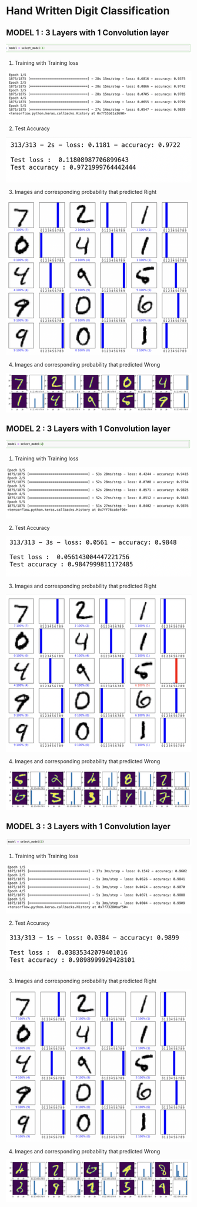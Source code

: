 # Hand Written Digit Classification
## MODEL 1 : 3 Layers with 1 Convolution layer

![select_model1](./img/select_model1.png)

1. Training with Training loss

![model1_training](./img/model1_training.png)

2. Test Accuracy

![model1_performance](./img/model1_performance.png)

3. Images and corresponding probability that predicted Right

![model1_result](./img/model1_result.png)

4. Images and corresponding probability that predicted Wrong

![model1_failure](./img/model1_failure.png)


## MODEL 2 : 3 Layers with 1 Convolution layer

![select_model2](./img/select_model2.png)

1. Training with Training loss

![model2_training](./img/model2_training.png)

2. Test Accuracy

![model2_performance](./img/model2_performance.png)

3. Images and corresponding probability that predicted Right

![model2_result](./img/model2_result.png)

4. Images and corresponding probability that predicted Wrong

![model2_failure](./img/model2_failure.png)

## MODEL 3 : 3 Layers with 1 Convolution layer

![select_model3](./img/select_model3.png)

1. Training with Training loss

![model3_training](./img/model3_training.png)

2. Test Accuracy

![model3_performance](./img/model3_performance.png)

3. Images and corresponding probability that predicted Right

![model3_result](./img/model3_result.png)

4. Images and corresponding probability that predicted Wrong

![model3_failure](./img/model3_failure.png)
